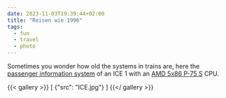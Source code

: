 ```yaml
---
date: 2023-11-03T19:39:44+02:00
title: "Reisen wie 1996"
tags:
  - fun
  - travel
  - photo
---
```


Sometimes you wonder how old the systems in trains are, here the [passenger information system](https://en.wikipedia.org/wiki/Passenger_information_system) of an ICE 1 with an [AMD 5x86 P-75 S](https://en.wikipedia.org/wiki/Am5x86) CPU.

{{< gallery >}}
[
  {"src": "ICE.jpg"}
]
{{</ gallery >}}
